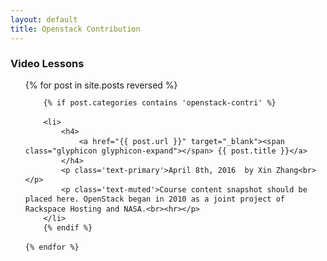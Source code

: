 ```yaml
---
layout: default
title: Openstack Contribution
---
```


<style>
ul.mod {
	line-height: 110%;
}
</style>


### Video Lessons
<ul class='mod'>
	{% for post in site.posts reversed %}

		{% if post.categories contains 'openstack-contri' %}
		
		<li>
			<h4>
				<a href="{{ post.url }}" target="_blank"><span class="glyphicon glyphicon-expand"></span> {{ post.title }}</a>
			</h4>
			<p class='text-primary'>April 8th, 2016  by Xin Zhang<br></p>
			<p class='text-muted'>Course content snapshot should be placed here. OpenStack began in 2010 as a joint project of Rackspace Hosting and NASA.<br><hr></p>
		</li>
		{% endif %}
		
	{% endfor %}

</ul>